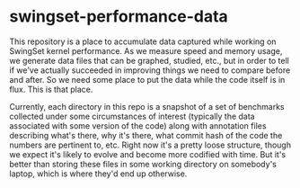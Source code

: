 # swingset-performance-data

This repository is a place to accumulate data captured while working
on SwingSet kernel performance.  As we measure speed and memory usage,
we generate data files that can be graphed, studied, etc., but in
order to tell if we've actually succeeded in improving things we need
to compare before and after.  So we need some place to put the data
while the code itself is in flux.  This is that place.

Currently, each directory in this repo is a snapshot of a set of
benchmarks collected under some circumstances of interest (typically
the data associated with some version of the code) along with
annotation files describing what's there, why it's there, what commit
hash of the code the numbers are pertinent to, etc.  Right now it's a
pretty loose structure, though we expect it's likely to evolve and
become more codified with time.  But it's better than storing these
files in some working directory on somebody's laptop, which is where
they'd end up otherwise.
